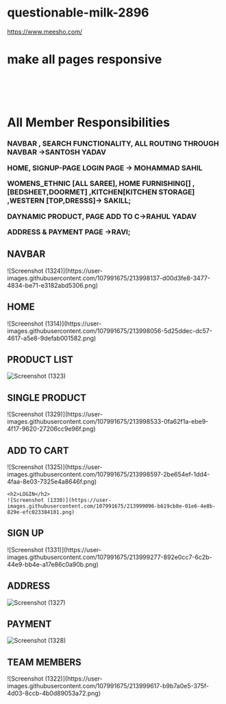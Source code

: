 # questionable-milk-2896
https://www.meesho.com/

<h1>make all pages responsive <h1/>


<br/>
<h1/>All Member Responsibilities</h1>
<h3>
 NAVBAR , SEARCH FUNCTIONALITY, ALL ROUTING THROUGH NAVBAR ->SANTOSH YADAV
 
HOME, SIGNUP-PAGE LOGIN PAGE -> MOHAMMAD SAHIL

WOMENS_ETHNIC [ALL SAREE], HOME FURNISHING[] ,[BEDSHEET,DOORMET] ,KITCHEN[KITCHEN STORAGE] ,WESTERN [TOP,DRESSS]-> SAKILL;

DAYNAMIC PRODUCT, PAGE ADD TO C->RAHUL YADAV
 
ADDRESS & PAYMENT PAGE ->RAVI;

</h3>

 <h2>NAVBAR</h2>
![Screenshot (1324)](https://user-images.githubusercontent.com/107991675/213998137-d00d3fe8-3477-4834-be71-e3182abd5306.png)

<h2>HOME</h2>
 ![Screenshot (1314)](https://user-images.githubusercontent.com/107991675/213998056-5d25ddec-dc57-4617-a5e8-9defab001582.png)
 
  <h2>PRODUCT LIST</h2>

![Screenshot (1323)](https://user-images.githubusercontent.com/107991675/213998235-f1eb5153-05ca-4754-aae7-11bbc4b1ab27.png)



 
  <h2>SINGLE PRODUCT</h2>
  ![Screenshot (1329)](https://user-images.githubusercontent.com/107991675/213998533-0fa62f1a-ebe9-4f17-9620-27206cc9e96f.png)
  
   
  <h2>ADD TO CART</h2>
  ![Screenshot (1325)](https://user-images.githubusercontent.com/107991675/213998597-2be654ef-1dd4-4faa-8e03-7325e4a8646f.png)

    <h2>LOGIN</h2>
    ![Screenshot (1330)](https://user-images.githubusercontent.com/107991675/213999096-b619cb8e-01e6-4e8b-829e-efc023384101.png)

  <h2>SIGN UP</h2>
  ![Screenshot (1331)](https://user-images.githubusercontent.com/107991675/213999277-892e0cc7-6c2b-44e9-bb4e-a17e86c0a90b.png)
  
  <h2>ADDRESS</h2>
  
  ![Screenshot (1327)](https://user-images.githubusercontent.com/107991675/213999394-898ef0e9-cd49-42a6-b94d-72f83919d485.png)

  
  <h2>PAYMENT</h2>
  

![Screenshot (1328)](https://user-images.githubusercontent.com/107991675/213999441-4dfb2d91-d190-4140-92f9-c096f2b69539.png)


<h2>TEAM MEMBERS</h2>
![Screenshot (1322)](https://user-images.githubusercontent.com/107991675/213999617-b9b7a0e5-375f-4d03-8ccb-4b0d89053a72.png)


